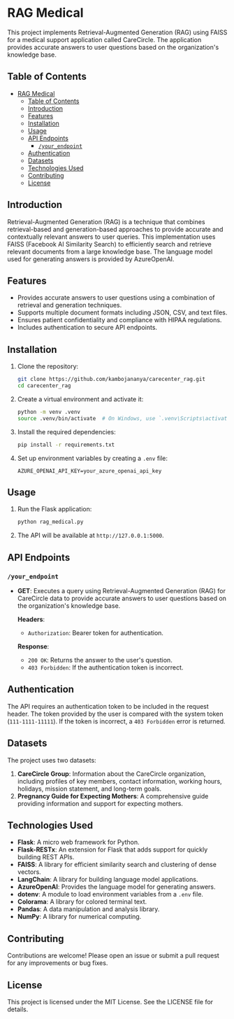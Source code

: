 # RAG Medical

This project implements Retrieval-Augmented Generation (RAG) using FAISS for a medical support application called CareCircle. The application provides accurate answers to user questions based on the organization's knowledge base.

## Table of Contents

- [RAG Medical](#rag-medical)
  - [Table of Contents](#table-of-contents)
  - [Introduction](#introduction)
  - [Features](#features)
  - [Installation](#installation)
  - [Usage](#usage)
  - [API Endpoints](#api-endpoints)
    - [`/your_endpoint`](#your_endpoint)
  - [Authentication](#authentication)
  - [Datasets](#datasets)
  - [Technologies Used](#technologies-used)
  - [Contributing](#contributing)
  - [License](#license)

## Introduction

Retrieval-Augmented Generation (RAG) is a technique that combines retrieval-based and generation-based approaches to provide accurate and contextually relevant answers to user queries. This implementation uses FAISS (Facebook AI Similarity Search) to efficiently search and retrieve relevant documents from a large knowledge base. The language model used for generating answers is provided by AzureOpenAI.

## Features

- Provides accurate answers to user questions using a combination of retrieval and generation techniques.
- Supports multiple document formats including JSON, CSV, and text files.
- Ensures patient confidentiality and compliance with HIPAA regulations.
- Includes authentication to secure API endpoints.

## Installation

1. Clone the repository:

    ```bash
    git clone https://github.com/kambojananya/carecenter_rag.git
    cd carecenter_rag
    ```

2. Create a virtual environment and activate it:

    ```bash
    python -m venv .venv
    source .venv/bin/activate  # On Windows, use `.venv\Scripts\activate`
    ```

3. Install the required dependencies:

    ```bash
    pip install -r requirements.txt
    ```

4. Set up environment variables by creating a `.env` file:

    ```plaintext
    AZURE_OPENAI_API_KEY=your_azure_openai_api_key
    ```

## Usage

1. Run the Flask application:

    ```bash
    python rag_medical.py
    ```

2. The API will be available at `http://127.0.0.1:5000`.

## API Endpoints

### `/your_endpoint`

- **GET**: Executes a query using Retrieval-Augmented Generation (RAG) for CareCircle data to provide accurate answers to user questions based on the organization's knowledge base.

    **Headers**:
    - `Authorization`: Bearer token for authentication.

    **Response**:
    - `200 OK`: Returns the answer to the user's question.
    - `403 Forbidden`: If the authentication token is incorrect.

## Authentication

The API requires an authentication token to be included in the request header. The token provided by the user is compared with the system token (`111-1111-11111`). If the token is incorrect, a `403 Forbidden` error is returned.

## Datasets

The project uses two datasets:
1. **CareCircle Group**: Information about the CareCircle organization, including profiles of key members, contact information, working hours, holidays, mission statement, and long-term goals.
2. **Pregnancy Guide for Expecting Mothers**: A comprehensive guide providing information and support for expecting mothers.

## Technologies Used

- **Flask**: A micro web framework for Python.
- **Flask-RESTx**: An extension for Flask that adds support for quickly building REST APIs.
- **FAISS**: A library for efficient similarity search and clustering of dense vectors.
- **LangChain**: A library for building language model applications.
- **AzureOpenAI**: Provides the language model for generating answers.
- **dotenv**: A module to load environment variables from a `.env` file.
- **Colorama**: A library for colored terminal text.
- **Pandas**: A data manipulation and analysis library.
- **NumPy**: A library for numerical computing.

## Contributing

Contributions are welcome! Please open an issue or submit a pull request for any improvements or bug fixes.

## License

This project is licensed under the MIT License. See the LICENSE file for details.
